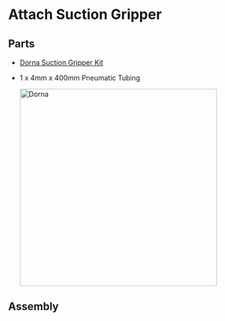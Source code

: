 # **Attach Suction Gripper**

## **Parts**

* [Dorna Suction Gripper Kit](https://dorna.ai/grippers/suction-gripper-kit/)
  
* 1 x 4mm x 400mm Pneumatic Tubing

  <img src="https://i.imgur.com/3jdNbnQ.jpeg" alt="Dorna" width ="400"/>

## **Assembly**
